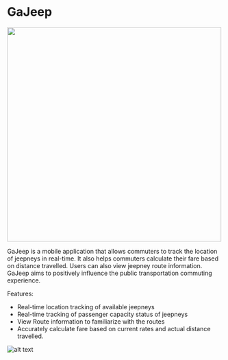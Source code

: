 # GaJeep

<img src="(https://github.com/seventionee/GaJeep/assets/112713945/b39d2036-2e60-4f18-9d47-189ba46391aa" width="500" height="500">




GaJeep is a mobile application that allows commuters to track the location of jeepneys in real-time. It also helps commuters calculate their fare based on distance travelled. Users can also view jeepney route information. GaJeep aims to positively influence the public transportation commuting experience.

Features:
- Real-time location tracking of available jeepneys
- Real-time tracking of passenger capacity status of jeepneys
- View Route information to familiarize with the routes
- Accurately calculate fare based on current rates and actual distance travelled.



![alt text](http://url/to/img.png)
